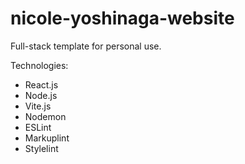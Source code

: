 # nicole-yoshinaga-website

Full-stack template for personal use.

Technologies:

- React.js
- Node.js
- Vite.js
- Nodemon
- ESLint
- Markuplint
- Stylelint
